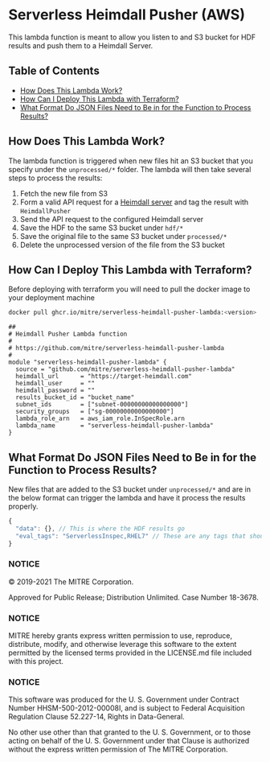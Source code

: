 # Serverless Heimdall Pusher (AWS)

This lambda function is meant to allow you listen to and S3 bucket for HDF results and push them to a Heimdall Server.

## Table of Contents
- [How Does This Lambda Work?](#how-does-this-lambda-work)
- [How Can I Deploy This Lambda with Terraform?](#how-can-i-deploy-this-lambda-with-terraform)
- [What Format Do JSON Files Need to Be in for the Function to Process Results?](#what-format-do-json-files-need-to-be-in-for-the-function-to-process-results)

## How Does This Lambda Work?

The lambda function is triggered when new files hit an S3 bucket that you specify under the `unprocessed/*` folder. The lambda will then take several steps to process the results:
1. Fetch the new file from S3
2. Form a valid API request for a [Heimdall server](https://github.com/mitre/heimdall2) and tag the result with `HeimdallPusher`
3. Send the API request to the configured Heimdall server
4. Save the HDF to the same S3 bucket under `hdf/*`
5. Save the original file to the same S3 bucket under `processed/*` 
6. Delete the unprocessed version of the file from the S3 bucket

## How Can I Deploy This Lambda with Terraform?

Before deploying with terraform you will need to pull the docker image to your deployment machine
```bash
docker pull ghcr.io/mitre/serverless-heimdall-pusher-lambda:<version>
```

```hdf
##
# Heimdall Pusher Lambda function
#
# https://github.com/mitre/serverless-heimdall-pusher-lambda
#
module "serverless-heimdall-pusher-lambda" {
  source = "github.com/mitre/serverless-heimdall-pusher-lambda"
  heimdall_url      = "https://target-heimdall.com"
  heimdall_user     = ""
  heimdall_password = ""
  results_bucket_id = "bucket_name"
  subnet_ids        = ["subnet-00000000000000000"]
  security_groups   = ["sg-00000000000000000"]
  lambda_role_arn   = aws_iam_role.InSpecRole.arn
  lambda_name       = "serverless-heimdall-pusher-lambda"
}
```

## What Format Do JSON Files Need to Be in for the Function to Process Results?

New files that are added to the S3 bucket under `unprocessed/*` and are in the below format can trigger the lambda and have it process the results properly.

```javascript
{
  "data": {}, // This is where the HDF results go
  "eval_tags": "ServerlessInspec,RHEL7" // These are any tags that should be assigned in Heimdall
}
```

### NOTICE

© 2019-2021 The MITRE Corporation.

Approved for Public Release; Distribution Unlimited. Case Number 18-3678.

### NOTICE

MITRE hereby grants express written permission to use, reproduce, distribute, modify, and otherwise leverage this software to the extent permitted by the licensed terms provided in the LICENSE.md file included with this project.

### NOTICE

This software was produced for the U. S. Government under Contract Number HHSM-500-2012-00008I, and is subject to Federal Acquisition Regulation Clause 52.227-14, Rights in Data-General.

No other use other than that granted to the U. S. Government, or to those acting on behalf of the U. S. Government under that Clause is authorized without the express written permission of The MITRE Corporation.